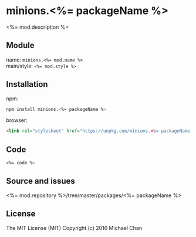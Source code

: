 # minions.<%= packageName %>
<%= mod.description %>

## Module
name: `minions.<%= mod.name %>`  
main/style: `<%= mod.style %>`  

## Installation
npm:
```bash
npm install minions.<%= packageName %>
```

browser:
```html
<link rel="stylesheet" href="https://unpkg.com/minions.<%= packageName %>" />
```

## Code
```css
<%= code %>
```

## Source and issues

<%= mod.repository %>/tree/master/packages/<%= packageName %>

## License

The MIT License (MIT)
Copyright (c) 2016 Michael Chan
